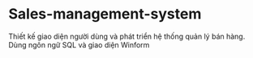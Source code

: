 # Sales-management-system
Thiết kế giao diện người dùng và phát triển hệ thống quản lý bán hàng. Dùng ngôn ngữ SQL và giao diện Winform
